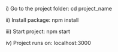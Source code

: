 i) Go to the project folder:
        cd project_name

ii) Install package:
        npm install

iii) Start project:
        npm start

iv) Project runs on:
        localhost:3000